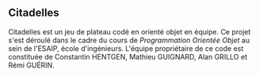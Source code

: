## Citadelles

Citadelles est un jeu de plateau codé en orienté objet en équipe.
Ce projet s'est déroulé dans le cadre du cours de _Programmation Orientée Objet_ au sein de l'ESAIP, école d'ingénieurs. L'équipe propriétaire de ce code est constituée de Constantin HENTGEN, Mathieu GUIGNARD, Alan GRILLO et Rémi GUÉRIN.
